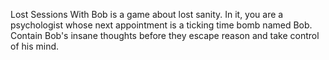 Lost Sessions With Bob is a game about lost sanity. In it, you are a psychologist whose next appointment is a ticking time bomb named Bob. Contain Bob's insane thoughts before they escape reason and take control of his mind.